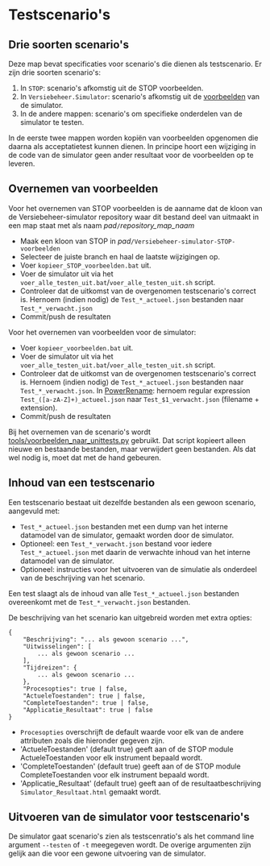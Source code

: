 # Testscenario's

## Drie soorten scenario's
Deze map bevat specificaties voor scenario's die dienen als testscenario. Er zijn drie soorten scenario's:

1. In `STOP`: scenario's afkomstig uit de STOP voorbeelden.
1. In `Versiebeheer.Simulator`: scenario's afkomstig uit de [voorbeelden](../../voorbeelden) van de simulator.
1. In de andere mappen: scenario's om specifieke onderdelen van de simulator te testen.

In de eerste twee mappen worden kopiën van voorbeelden opgenomen die daarna als acceptatietest kunnen dienen. In principe hoort een wijziging in de code van de simulator geen ander resultaat voor de voorbeelden op te leveren.

## Overnemen van voorbeelden
Voor het overnemen van STOP voorbeelden is de aanname dat de kloon van de Versiebeheer-simulator repository waar dit bestand deel van uitmaakt in een map staat met als naam *pad*`/`*repository_map_naam*
* Maak een kloon van STOP in *pad*`/Versiebeheer-simulator-STOP-voorbeelden`
* Selecteer de juiste branch en haal de laatste wijzigingen op.
* Voer `kopieer_STOP_voorbeelden.bat` uit.
* Voer de simulator uit via het `voer_alle_testen_uit.bat`/`voer_alle_testen_uit.sh` script.
* Controleer dat de uitkomst van de overgenomen testscenario's correct is. Hernoem (indien nodig) de `Test_*_actueel.json` bestanden naar `Test_*_verwacht.json`
* Commit/push de resultaten

Voor het overnemen van voorbeelden voor de simulator:
* Voer `kopieer_voorbeelden.bat` uit.
* Voer de simulator uit via het `voer_alle_testen_uit.bat`/`voer_alle_testen_uit.sh` script.
* Controleer dat de uitkomst van de overgenomen testscenario's correct is. Hernoem (indien nodig) de `Test_*_actueel.json` bestanden naar `Test_*_verwacht.json`. In [PowerRename](https://learn.microsoft.com/en-us/windows/powertoys/powerrename): hernoem regular expression `Test_([a-zA-Z]+)_actueel.json` naar `Test_$1_verwacht.json` (filename + extension).
* Commit/push de resultaten

Bij het overnemen van de scenario's wordt [tools/voorbeelden_naar_unittests.py](../../tools/voorbeelden_naar_unittests.py) gebruikt. Dat script kopieert alleen nieuwe en bestaande bestanden, maar verwijdert geen bestanden. Als dat wel nodig is, moet dat met de hand gebeuren.

## Inhoud van een testscenario

Een testscenario bestaat uit dezelfde bestanden als een gewoon scenario, aangevuld met:

* `Test_*_actueel.json` bestanden met een dump van het interne datamodel van de simulator, gemaakt worden door de simulator.
* Optioneel: een `Test_*_verwacht.json` bestand voor iedere `Test_*_actueel.json` met daarin de verwachte inhoud van het interne datamodel van de simulator.
* Optioneel: instructies voor het uitvoeren van de simulatie als onderdeel van de beschrijving van het scenario.

Een test slaagt als de inhoud van alle `Test_*_actueel.json` bestanden overeenkomt met de `Test_*_verwacht.json` bestanden.

De beschrijving van het scenario kan uitgebreid worden met extra opties:
```
{
    "Beschrijving": "... als gewoon scenario ...",
    "Uitwisselingen": [
        ... als gewoon scenario ...
    ],
    "Tijdreizen": {
        ... als gewoon scenario ...
    },
    "Procesopties": true | false,
    "ActueleToestanden": true | false,
    "CompleteToestanden": true | false,
    "Applicatie_Resultaat": true | false
}
```
* `Procesopties` overschrijft de default waarde voor elk van de andere attributen zoals die hieronder gegeven zijn.
* 'ActueleToestanden' (default true) geeft aan of de STOP module ActueleToestanden voor elk instrument bepaald wordt.
* 'CompleteToestanden' (default true) geeft aan of de STOP module CompleteToestanden voor elk instrument bepaald wordt.
* 'Applicatie_Resultaat' (default true) geeft aan of de resultaatbeschrijving `Simulator_Resultaat.html` gemaakt wordt.

## Uitvoeren van de simulator voor testscenario's

De simulator gaat scenario's zien als testscenratio's als het command line argument `--testen` of `-t` meegegeven wordt. De overige argumenten zijn gelijk aan die voor een gewone uitvoering van de simulator.
